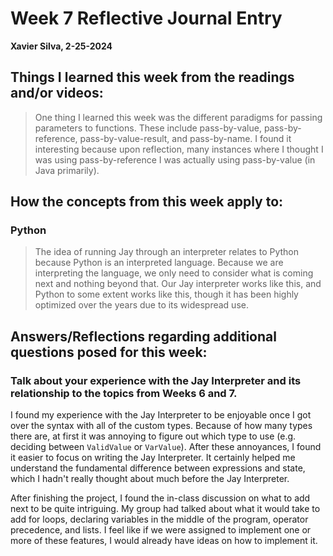 # Week 7 Reflective Journal Entry

**Xavier Silva, 2-25-2024**

## Things I learned this week from the readings and/or videos:
 > One thing I learned this week was the different paradigms for passing parameters to functions.
  These include pass-by-value, pass-by-reference, pass-by-value-result, and pass-by-name.
  I found it interesting because upon reflection, many instances where I thought I was using pass-by-reference I was actually using pass-by-value (in Java primarily).


## How the concepts from this week apply to:
 ### Python
 > The idea of running Jay through an interpreter relates to Python because Python is an interpreted language.
 Because we are interpreting the language, we only need to consider what is coming next and nothing beyond that.
 Our Jay interpreter works like this, and Python to some extent works like this, though it has been highly optimized over the years due to its widespread use.

## Answers/Reflections regarding additional questions posed for this week:
### Talk about your experience with the Jay Interpreter and its relationship to the topics from Weeks 6 and 7.
I found my experience with the Jay Interpreter to be enjoyable once I got over the syntax with all of the custom types.
Because of how many types there are, at first it was annoying to figure out which type to use (e.g. deciding between `ValidValue` or `VarValue`).
After these annoyances, I found it easier to focus on writing the Jay Interpreter.
It certainly helped me understand the fundamental difference between expressions and state, which I hadn't really thought about much before the Jay Interpreter.

After finishing the project, I found the in-class discussion on what to add next to be quite intriguing.
My group had talked about what it would take to add for loops, declaring variables in the middle of the program, operator precedence, and lists.
I feel like if we were assigned to implement one or more of these features, I would already have ideas on how to implement it.
